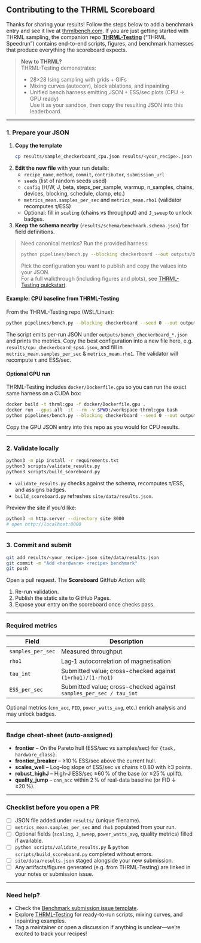 ## Contributing to the THRML Scoreboard

Thanks for sharing your results! Follow the steps below to add a benchmark entry and see it live at [thrmlbench.com](https://thrmlbench.com). If you are just getting started with THRML sampling, the companion repo [**THRML-Testing**](https://github.com/bdekraker/THRML-Testing) (“THRML Speedrun”) contains end-to-end scripts, figures, and benchmark harnesses that produce everything the scoreboard expects.

> **New to THRML?**  
> THRML-Testing demonstrates:
> - 28×28 Ising sampling with grids + GIFs  
> - Mixing curves (autocorr), block ablations, and inpainting  
> - Unified bench harness emitting JSON + ESS/sec plots (CPU → GPU ready)  
> Use it as your sandbox, then copy the resulting JSON into this leaderboard.

---

### 1. Prepare your JSON

1. **Copy the template**
   ```bash
   cp results/sample_checkerboard_cpu.json results/<your_recipe>.json
   ```
2. **Edit the new file** with your run details:
   - `recipe_name`, `method`, `commit`, `contributor`, `submission_url`
   - `seeds` (list of random seeds used)
   - `config` (H/W, J, beta, steps_per_sample, warmup, n_samples, chains, devices, blocking, schedule, clamp, etc.)
   - `metrics_mean.samples_per_sec` and `metrics_mean.rho1` (validator recomputes τ/ESS)
   - Optional: fill in `scaling` (chains vs throughput) and `J_sweep` to unlock badges.
3. **Keep the schema nearby** (`results/schema/benchmark.schema.json`) for field definitions.

> Need canonical metrics? Run the provided harness:
> ```bash
> python pipelines/bench.py --blocking checkerboard --out outputs/bench_<tag>.json
> ```
> Pick the configuration you want to publish and copy the values into your JSON.  
> For a full walkthrough (including figures and plots), see [THRML-Testing quickstart](https://github.com/bdekraker/THRML-Testing#quickstart).

#### Example: CPU baseline from THRML-Testing

From the THRML-Testing repo (WSL/Linux):

```bash
python pipelines/bench.py --blocking checkerboard --seed 0 --out outputs/bench_cpu_checkerboard.json
```

The script emits per-run JSON under `outputs/bench_checkerboard_*.json` and prints the metrics. Copy the best configuration into a new file here, e.g. `results/cpu_checkerboard_sps4.json`, and fill in `metrics_mean.samples_per_sec` & `metrics_mean.rho1`. The validator will recompute τ and ESS/sec.

#### Optional GPU run

THRML-Testing includes `docker/Dockerfile.gpu` so you can run the exact same harness on a CUDA box:

```bash
docker build -t thrml:gpu -f docker/Dockerfile.gpu .
docker run --gpus all -it --rm -v $PWD:/workspace thrml:gpu bash
python pipelines/bench.py --blocking checkerboard --seed 0 --out outputs/bench_gpu_checkerboard.json
```

Copy the GPU JSON entry into this repo as you would for CPU results.

---

### 2. Validate locally

```bash
python3 -m pip install -r requirements.txt
python3 scripts/validate_results.py
python3 scripts/build_scoreboard.py
```

* `validate_results.py` checks against the schema, recomputes τ/ESS, and assigns badges.
* `build_scoreboard.py` refreshes `site/data/results.json`.

Preview the site if you’d like:

```bash
python3 -m http.server --directory site 8000
# open http://localhost:8000
```

---

### 3. Commit and submit

```bash
git add results/<your_recipe>.json site/data/results.json
git commit -m "Add <hardware> <recipe> benchmark"
git push
```

Open a pull request. The **Scoreboard** GitHub Action will:

1. Re-run validation.
2. Publish the static site to GitHub Pages.
3. Expose your entry on the scoreboard once checks pass.

---

### Required metrics

| Field | Description |
| --- | --- |
| `samples_per_sec` | Measured throughput |
| `rho1` | Lag‑1 autocorrelation of magnetisation |
| `tau_int` | Submitted value; cross-checked against `(1+rho1)/(1-rho1)` |
| `ESS_per_sec` | Submitted value; cross-checked against `samples_per_sec / tau_int` |

Optional metrics (`cnn_acc`, `FID`, `power_watts_avg`, etc.) enrich analysis and may unlock badges.

---

### Badge cheat-sheet (auto-assigned)

- **frontier** – On the Pareto hull (ESS/sec vs samples/sec) for `{task, hardware_class}`.
- **frontier_breaker** – ≥10 % ESS/sec above the current hull.
- **scales_well** – Log–log slope of ESS/sec vs chains ≥0.80 with ≥3 points.
- **robust_highJ** – High‑J ESS/sec ≥60 % of the base (or ≥25 % uplift).
- **quality_jump** – `cnn_acc` within 2 % of real-data baseline (or FID ↓ ≥20 %).

---

### Checklist before you open a PR

- [ ] JSON file added under `results/` (unique filename).
- [ ] `metrics_mean.samples_per_sec` and `rho1` populated from your run.
- [ ] Optional fields (`scaling`, `J_sweep`, `power_watts_avg`, quality metrics) filled if available.
- [ ] `python scripts/validate_results.py` & `python scripts/build_scoreboard.py` completed without errors.
- [ ] `site/data/results.json` staged alongside your new submission.
- [ ] Any artifacts/figures generated (e.g. from THRML-Testing) are linked in your notes or submission issue.

---

### Need help?

- Check the [Benchmark submission issue template](./.github/ISSUE_TEMPLATE/benchmark-submission.yml).
- Explore [THRML-Testing](https://github.com/bdekraker/THRML-Testing) for ready-to-run scripts, mixing curves, and inpainting examples.
- Tag a maintainer or open a discussion if anything is unclear—we’re excited to track your recipes!
